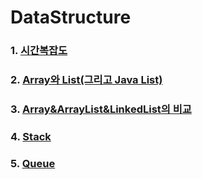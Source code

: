 # DataStructure

### 1. [시간복잡도](https://github.com/jeonyoungho/TIL/blob/master/DataStructure/%EC%8B%9C%EA%B0%84%EB%B3%B5%EC%9E%A1%EB%8F%84.md)

### 2. [Array와 List(그리고 Java List)](https://github.com/jeonyoungho/TIL/blob/master/DataStructure/Array%EC%99%80List(%EA%B7%B8%EB%A6%AC%EA%B3%A0%20Java%20List).md)

### 3. [Array&ArrayList&LinkedList의 비교](https://github.com/jeonyoungho/TIL/blob/master/DataStructure/Array%26ArrayList%26LinkedList%EC%9D%98%20%EB%B9%84%EA%B5%90.md)

### 4. [Stack](https://github.com/jeonyoungho/TIL/blob/master/DataStructure/Stack.md)

### 5. [Queue](https://github.com/jeonyoungho/TIL/blob/master/DataStructure/Queue.md)
